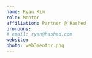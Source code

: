 ```yaml
---
name: Ryan Kim
role: Mentor
affiliation: Partner @ Hashed
pronouns: 
# email: ryan@hashed.com
website: 
photo: web3mentor.png
---
```

